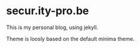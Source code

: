 # secur.ity-pro.be

This is my personal blog, using jekyll.

Theme is loosly based on the default minima theme. 


